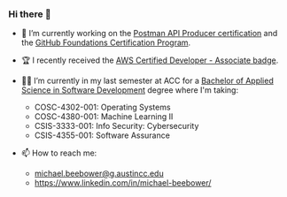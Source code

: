### Hi there 👋
- 🔭 I’m currently working on the [Postman API Producer certification](https://academy.postman.com/path/api-producers) and the [GitHub Foundations Certification Program](https://www.youtube.com/watch?v=Jdc0i7RcBv8).

- 🏆 I recently received the [AWS Certified Developer - Associate badge](https://www.credly.com/earner/earned/share/c52ed410-7718-43a1-a270-12aa4e7b30f5).

- 🧑‍🏫 I’m currently in my last semester at ACC for a [Bachelor of Applied Science in Software Development](https://sites.austincc.edu/cs/bas/) degree where I'm taking:
  - COSC-4302-001: Operating Systems
  - COSC-4380-001: Machine Learning II
  - CSIS-3333-001: Info Security: Cybersecurity
  - CSIS-4355-001: Software Assurance

- 📫 How to reach me:
  - michael.beebower@g.austincc.edu
  - https://www.linkedin.com/in/michael-beebower/

<!--
**beebus/beebus** is a ✨ _special_ ✨ repository because its `README.md` (this file) appears on your GitHub profile.

Here are some ideas to get you started:

- 🔭 I’m currently working on ...
- 🌱 I’m currently learning ...
- 👯 I’m looking to collaborate on ...
- 🤔 I’m looking for help with ...
- 💬 Ask me about ...
- 📫 How to reach me: ...
- 😄 Pronouns: ...
- ⚡ Fun fact: ...
-->
